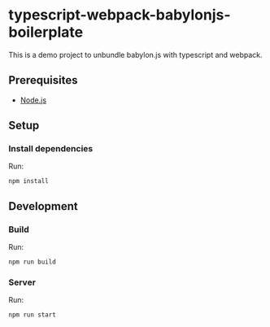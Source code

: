 # typescript-webpack-babylonjs-boilerplate

This is a demo project to unbundle babylon.js with typescript and webpack.

## Prerequisites

- [Node.js](https://nodejs.org/)

## Setup

### Install dependencies

Run:

`npm install`

## Development

### Build

Run:

`npm run build`

### Server

Run:

`npm run start`
